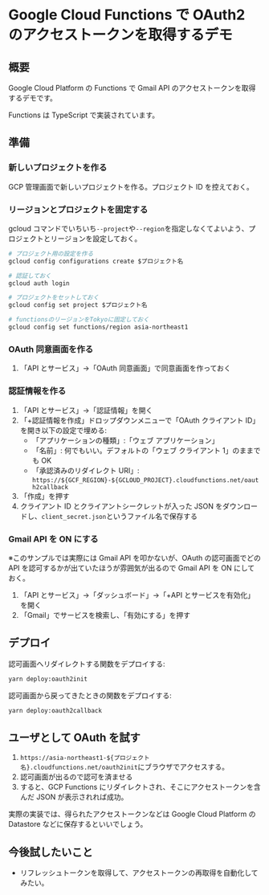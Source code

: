 # Google Cloud Functions で OAuth2 のアクセストークンを取得するデモ

## 概要

Google Cloud Platform の Functions で Gmail API のアクセストークンを取得するデモです。

Functions は TypeScript で実装されています。

## 準備

### 新しいプロジェクトを作る

GCP 管理画面で新しいプロジェクトを作る。プロジェクト ID を控えておく。

### リージョンとプロジェクトを固定する

gcloud コマンドでいちいち`--project`や`--region`を指定しなくてよいよう、プロジェクトとリージョンを設定しておく。

```bash
# プロジェクト用の設定を作る
gcloud config configurations create $プロジェクト名

# 認証しておく
gcloud auth login

# プロジェクトをセットしておく
gcloud config set project $プロジェクト名

# functionsのリージョンをTokyoに固定しておく
gcloud config set functions/region asia-northeast1
```

### OAuth 同意画面を作る

1. 「API とサービス」→「OAuth 同意画面」で同意画面を作っておく

### 認証情報を作る

1. 「API とサービス」→「認証情報」を開く
1. 「+認証情報を作成」ドロップダウンメニューで「OAuth クライアント ID」を開き以下の設定で埋める:
   - 「アプリケーションの種類」:「ウェブ アプリケーション」
   - 「名前」: 何でもいい。デフォルトの「ウェブ クライアント 1」のままでも OK
   - 「承認済みのリダイレクト URI」: `https://${GCF_REGION}-${GCLOUD_PROJECT}.cloudfunctions.net/oauth2callback`
1. 「作成」を押す
1. クライアント ID とクライアントシークレットが入った JSON をダウンロードし、`client_secret.json`というファイル名で保存する

### Gmail API を ON にする

※このサンプルでは実際には Gmail API を叩かないが、OAuth の認可画面でどの API を認可するかが出ていたほうが雰囲気が出るので Gmail API を ON にしておく。

1. 「API とサービス」→「ダッシュボード」→「+API とサービスを有効化」を開く
1. 「Gmail」でサービスを検索し、「有効にする」を押す

## デプロイ

認可画面へリダイレクトする関数をデプロイする:

```bash
yarn deploy:oauth2init
```

認可画面から戻ってきたときの関数をデプロイする:

```bash
yarn deploy:oauth2callback
```

## ユーザとして OAuth を試す

1. `https://asia-northeast1-${プロジェクト名}.cloudfunctions.net/oauth2init`にブラウザでアクセスする。
1. 認可画面が出るので認可を済ませる
1. すると、GCP Functions にリダイレクトされ、そこにアクセストークンを含んだ JSON が表示されれば成功。

実際の実装では、得られたアクセストークンなどは Google Cloud Platform の Datastore などに保存するといいでしょう。

## 今後試したいこと

- リフレッシュトークンを取得して、アクセストークンの再取得を自動化してみたい。
